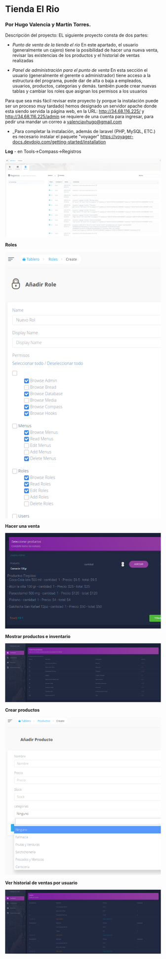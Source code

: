 # Tienda El Rio

### Por Hugo Valencia y Martín Torres.

Descripción del proyecto:
EL siguiente proyecto consta de dos partes:
- *Punto de venta de la tienda el rio*
En este apartado, el usuario (generalmente un cajero) tiene la posibilidad de hacer una nueva venta,
revisar las existencias de los productos y el historial de ventas realizadas

- *Panel de administración para el punto de venta*
En esta sección el usuario (generalmente el gerente o administrador) tiene acceso a la estructura del programa, puede dar de alta
o baja a empleados, usuarios, productos, categorias y demás. también puede crear nuevas tablas y cambiar los roles que asignan los
permisos a los usuarios

Para que sea más fácil revisar este proyecto (y porque la instalación puede ser un proceso muy tardado) hemos designado un servidor apache
donde esta siendo servida la página web, en la URL: http://34.68.116.225/ y http://34.68.116.225/admin se requiere de una cuenta para ingresar,
para pedir una mandar un correo a valenciavhugo@gmail.com

- _Para completar la instalación, además de laravel (PHP, MySQL, ETC.) es necesario instalar el paquete "voyager" https://voyager-docs.devdojo.com/getting-started/installation

**Log** - en Tools->Compass->Registros

![](https://raw.githubusercontent.com/psicobloc/TiendaElRioV2/master/README_images/Screenshot%20from%202020-07-01%2021-57-14.png)

**Roles**

![](https://raw.githubusercontent.com/psicobloc/TiendaElRioV2/master/README_images/Screenshot%20from%202020-07-01%2022-19-59.png)

**Hacer una venta**

![](https://raw.githubusercontent.com/psicobloc/TiendaElRioV2/master/README_images/Screenshot%20from%202020-07-01%2021-59-22.png)

**Mostrar productos e inventario**

![](https://raw.githubusercontent.com/psicobloc/TiendaElRioV2/master/README_images/Screenshot%20from%202020-07-01%2022-00-01.png)

**Crear productos**

![](https://raw.githubusercontent.com/psicobloc/TiendaElRioV2/master/README_images/Screenshot%20from%202020-07-01%2021-57-43.png)

**Ver historial de ventas por usuario**

![](https://raw.githubusercontent.com/psicobloc/TiendaElRioV2/master/README_images/Screenshot%20from%202020-07-01%2022-00-38.png)




